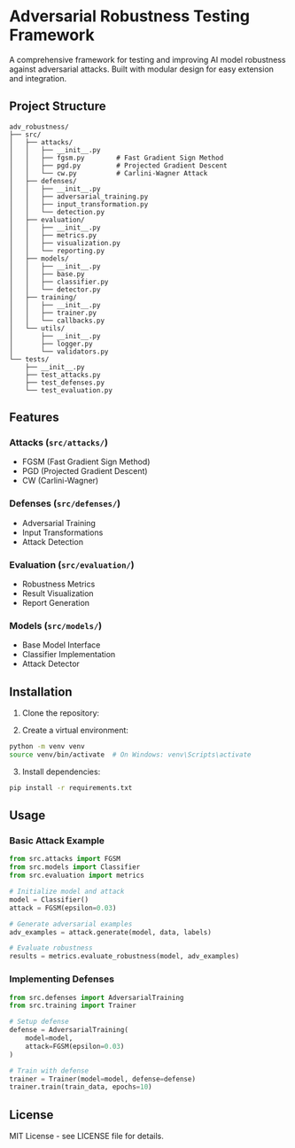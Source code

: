 # Adversarial Robustness Testing Framework

A comprehensive framework for testing and improving AI model robustness against adversarial attacks. Built with modular design for easy extension and integration.

## Project Structure
```
adv_robustness/
├── src/
│   ├── attacks/
│   │   ├── __init__.py
│   │   ├── fgsm.py        # Fast Gradient Sign Method
│   │   ├── pgd.py         # Projected Gradient Descent
│   │   └── cw.py          # Carlini-Wagner Attack
│   ├── defenses/
│   │   ├── __init__.py
│   │   ├── adversarial_training.py
│   │   ├── input_transformation.py
│   │   └── detection.py
│   ├── evaluation/
│   │   ├── __init__.py
│   │   ├── metrics.py
│   │   ├── visualization.py
│   │   └── reporting.py
│   ├── models/
│   │   ├── __init__.py
│   │   ├── base.py
│   │   ├── classifier.py
│   │   └── detector.py
│   ├── training/
│   │   ├── __init__.py
│   │   ├── trainer.py
│   │   └── callbacks.py
│   └── utils/
│       ├── __init__.py
│       ├── logger.py
│       └── validators.py
└── tests/
    ├── __init__.py
    ├── test_attacks.py
    ├── test_defenses.py
    └── test_evaluation.py
```

## Features

### Attacks (`src/attacks/`)
- FGSM (Fast Gradient Sign Method)
- PGD (Projected Gradient Descent)
- CW (Carlini-Wagner)

### Defenses (`src/defenses/`)
- Adversarial Training
- Input Transformations
- Attack Detection

### Evaluation (`src/evaluation/`)
- Robustness Metrics
- Result Visualization
- Report Generation

### Models (`src/models/`)
- Base Model Interface
- Classifier Implementation
- Attack Detector

## Installation

1. Clone the repository:


2. Create a virtual environment:
```bash
python -m venv venv
source venv/bin/activate  # On Windows: venv\Scripts\activate
```

3. Install dependencies:
```bash
pip install -r requirements.txt
```

## Usage

### Basic Attack Example
```python
from src.attacks import FGSM
from src.models import Classifier
from src.evaluation import metrics

# Initialize model and attack
model = Classifier()
attack = FGSM(epsilon=0.03)

# Generate adversarial examples
adv_examples = attack.generate(model, data, labels)

# Evaluate robustness
results = metrics.evaluate_robustness(model, adv_examples)
```

### Implementing Defenses
```python
from src.defenses import AdversarialTraining
from src.training import Trainer

# Setup defense
defense = AdversarialTraining(
    model=model,
    attack=FGSM(epsilon=0.03)
)

# Train with defense
trainer = Trainer(model=model, defense=defense)
trainer.train(train_data, epochs=10)
```

## License

MIT License - see LICENSE file for details.
